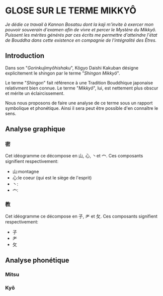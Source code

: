# GLOSE SUR LE TERME MIKKYÔ
*Je dédie ce travail à Kannon Bosatsu dont la kaji m'invite à exercer mon pouvoir souverain d'examen afin de vivre et percer le Mystère du Mikkyô.
Puissent les mérites générés par ces écrits me permettre d'atteindre l'état de Bouddha dans cette existence en compagnie de l'intégralité des Êtres.*

## Introduction
Dans son "*Gorinkujimyôhishaku*", Kôgyo Daishi Kakuban désigne explicitement le shingon par le terme "*Shingon Mikkyô*".

Le terme "*Shingon*" fait référence à une Tradition Bouddhique japonaise relativment bien connue. Le terme "*Mikkyô*", lui, est nettement plus obscur et mérite un éclaircissement.

Nous nous proposons de faire une analyse de ce terme sous un rapport symbolique et phonétique. Ainsi il sera peut être possible d'en connaître le sens.
## Analyse graphique
### 密
Cet idéogramme ce décompose en 山, 心, 丶et 宀. Ces composants signifient respectivement:
- 山:montagne
- 心:le coeur (qui est le siège de l'esprit)
- 丶:
- 宀: 
### 教

Cet idéogramme ce décompose en 子, ⺹ et 攵. Ces composants signifient respectivement:
- 子
- ⺹
- 攵

## Analyse phonétique
### Mitsu
### Kyô
